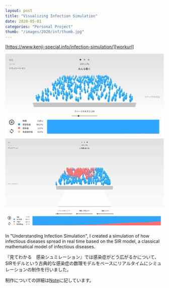 ```yaml
---
layout: post
title: "Visualizing Infection Simulation"
date: 2020-05-01
categories: "Personal Project"
thumb: "/images/2020/inf/thumb.jpg"
---
```


[https://www.kenji-special.info/infection-simulation/][workurl]


<div class="post-fit">
    <a href="https://www.kenji-special.info/infection-simulation/" target="_blank">
        <img src="/images/2020/inf/1.jpg" >
    </a>
</div>

<div class="post-fit">
    <a href="https://www.kenji-special.info/infection-simulation/" target="_blank">
        <img src="/images/2020/inf/0.gif" alt="">
    </a>
</div>

<div class="post-description">
<p>In "Understanding Infection Simulation", I created a simulation of how infectious diseases spread in real time based on the SIR model, a classical mathematical model of infectious diseases.</p>
</div>


<div class="post-description">  
<p>
『見てわかる　感染シュミレーション』では感染症がどう広がるかについて、SIRモデルという古典的な感染症の数理モデルをベースにリアルタイムにシミュレーションの制作を行いました。
</p>
<p>制作についての詳細は<a href="https://note.com/kenji_special/n/n8a18442090fe">Note</a>に記しています。</p>
</div>


[workurl]: https://www.kenji-special.info/infection-simulation/
